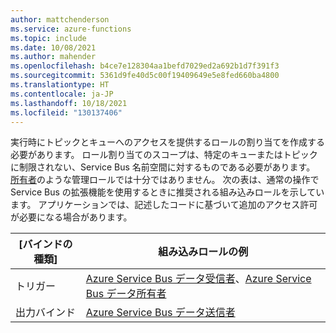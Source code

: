 ```yaml
---
author: mattchenderson
ms.service: azure-functions
ms.topic: include
ms.date: 10/08/2021
ms.author: mahender
ms.openlocfilehash: b4ce7e128304aa1befd7029ed2a692b1d7f391f3
ms.sourcegitcommit: 5361d9fe40d5c00f19409649e5e8fed660ba4800
ms.translationtype: HT
ms.contentlocale: ja-JP
ms.lasthandoff: 10/18/2021
ms.locfileid: "130137406"
---
```

実行時にトピックとキューへのアクセスを提供するロールの割り当てを作成する必要があります。 ロール割り当てのスコープは、特定のキューまたはトピックに制限されない、Service Bus 名前空間に対するものである必要があります。 [所有者](../articles/role-based-access-control/built-in-roles.md#owner)のような管理ロールでは十分ではありません。 次の表は、通常の操作で Service Bus の拡張機能を使用するときに推奨される組み込みロールを示しています。 アプリケーションでは、記述したコードに基づいて追加のアクセス許可が必要になる場合があります。

| [バインドの種類]   | 組み込みロールの例                                            |
|----------------|-------------------------------------------------------------------|
| トリガー        | [Azure Service Bus データ受信者]、[Azure Service Bus データ所有者] |
| 出力バインド | [Azure Service Bus データ送信者]                                   |

[Azure Service Bus データ受信者]: ../articles/role-based-access-control/built-in-roles.md#azure-service-bus-data-receiver
[Azure Service Bus データ送信者]: ../articles/role-based-access-control/built-in-roles.md#azure-service-bus-data-sender
[Azure Service Bus データ所有者]: ../articles/role-based-access-control/built-in-roles.md#azure-service-bus-data-owner
